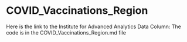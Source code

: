 # COVID_Vaccinations_Region
Here is the link to the Institute for Advanced Analytics Data Column: 
The code is in the COVID_Vaccinations_Region.md file
